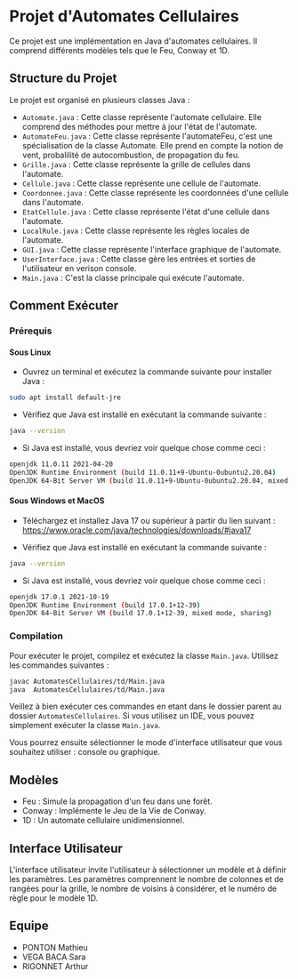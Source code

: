 # Projet d'Automates Cellulaires

Ce projet est une implémentation en Java d'automates cellulaires. Il comprend différents modèles tels que le Feu, Conway et 1D.

## Structure du Projet

Le projet est organisé en plusieurs classes Java :

- `Automate.java` : Cette classe représente l'automate cellulaire. Elle comprend des méthodes pour mettre à jour l'état de l'automate.
- `AutomateFeu.java` : Cette classe représente l'automateFeu, c'est une spécialisation de la classe Automate. Elle prend en compte la notion de vent, probalilité de autocombustion, de propagation du feu.
- `Grille.java` : Cette classe représente la grille de cellules dans l'automate.
- `Cellule.java` : Cette classe représente une cellule de l'automate.
- `Coordonnee.java` : Cette classe représente les coordonnées d'une cellule dans l'automate.
- `EtatCellule.java` : Cette classe représente l'état d'une cellule dans l'automate.
- `LocalRule.java` : Cette classe représente les règles locales de l'automate.
- `GUI.java` : Cette classe représente l'interface graphique de l'automate.
- `UserInterface.java` : Cette classe gère les entrées et sorties de l'utilisateur en verison console.
- `Main.java` : C'est la classe principale qui exécute l'automate.

## Comment Exécuter

### Prérequis

#### Sous Linux

- Ouvrez un terminal et exécutez la commande suivante pour installer Java :

```bash
sudo apt install default-jre
```

- Vérifiez que Java est installé en exécutant la commande suivante :

```bash
java --version
```

- Si Java est installé, vous devriez voir quelque chose comme ceci :

```bash
openjdk 11.0.11 2021-04-20
OpenJDK Runtime Environment (build 11.0.11+9-Ubuntu-0ubuntu2.20.04)
OpenJDK 64-Bit Server VM (build 11.0.11+9-Ubuntu-0ubuntu2.20.04, mixed mode, sharing)
```

#### Sous Windows et MacOS

- Téléchargez et installez Java 17 ou supérieur à partir du lien suivant : https://www.oracle.com/java/technologies/downloads/#java17

- Vérifiez que Java est installé en exécutant la commande suivante :

```bash
java --version
```

- Si Java est installé, vous devriez voir quelque chose comme ceci :

```bash
openjdk 17.0.1 2021-10-19
OpenJDK Runtime Environment (build 17.0.1+12-39)
OpenJDK 64-Bit Server VM (build 17.0.1+12-39, mixed mode, sharing)
```

### Compilation

Pour exécuter le projet, compilez et exécutez la classe `Main.java`. Utilisez les commandes suivantes :

```bash
javac AutomatesCellulaires/td/Main.java
java  AutomatesCellulaires/td/Main.java
```

Veillez à bien exécuter ces commandes en etant dans le dossier parent au dossier `AutomatesCellulaires`.
Si vous utilisez un IDE, vous pouvez simplement exécuter la classe `Main.java`.

Vous pourrez ensuite sélectionner le mode d'interface utilisateur que vous souhaitez utiliser : console ou graphique.

## Modèles

- Feu : Simule la propagation d'un feu dans une forêt.
- Conway : Implémente le Jeu de la Vie de Conway.
- 1D : Un automate cellulaire unidimensionnel.

## Interface Utilisateur

L'interface utilisateur invite l'utilisateur à sélectionner un modèle et à définir les paramètres. Les paramètres comprennent le nombre de colonnes et de rangées pour la grille, le nombre de voisins à considérer, et le numéro de règle pour le modèle 1D.

## Equipe 

- PONTON Mathieu
- VEGA BACA Sara
- RIGONNET Arthur
